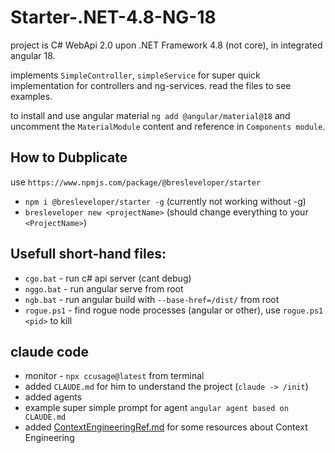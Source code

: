 # Starter-.NET-4.8-NG-18

project is C# WebApi 2.0 upon .NET Framework 4.8 (not core), in integrated angular 18.

implements `SimpleController`, `simpleService` for super quick implementation for controllers and ng-services. read the files to see examples.

to install and use angular material `ng add @angular/material@18` and uncomment the `MaterialModule` content and reference in `Components module`. 



## How to Dubplicate 
use `https://www.npmjs.com/package/@bresleveloper/starter`

* `npm i @bresleveloper/starter -g` (currently not working without -g)
* `bresleveloper new <projectName>` (should change everything to your `<ProjectName>`)


## Usefull short-hand files:
* `cgo.bat` - run c# api server (cant debug)
* `nggo.bat` - run angular serve from root
* `ngb.bat` - run angular build with `--base-href=/dist/` from root
* `rogue.ps1` - find rogue node processes (angular or other), use `rogue.ps1 <pid>` to kill


## claude code
* monitor - `npx ccusage@latest` from terminal
* added `CLAUDE.md` for him to understand the project (`claude -> /init`)
* added agents
* example super simple prompt for agent `angular agent based on CLAUDE.md`
* added [ContextEngineeringRef.md](https://github.com/bresleveloper/Starter-.NET-4.8-NG-18/blob/master/ContextEngineeringRef.md) for some resources about Context Engineering


